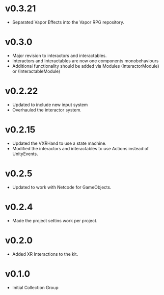 # v0.3.21
* Separated Vapor Effects into the Vapor RPG repository.

# v0.3.0
* Major revision to interactors and interactables.
* Interactors and Interactables are now one components monobehaviours
* Additional functionality should be added via Modules (InteractorModule) or (InteractableModule)

# v0.2.22
* Updated to include new input system
* Overhauled the interactor system.

# v0.2.15
* Updated the VXRHand to use a state machine.
* Modified the interactors and interactables to use Actions instead of UnityEvents.

# v0.2.5
* Updated to work with Netcode for GameObjects.

# v0.2.4
* Made the project settins work per project.

# v0.2.0
* Added XR Interactions to the kit.

# v0.1.0
* Initial Collection Group